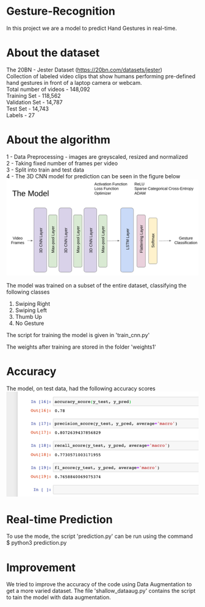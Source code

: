 # Gesture-Recognition

In this project we are a model to predict Hand Gestures in real-time.

# About the dataset
The 20BN - Jester Dataset (https://20bn.com/datasets/jester)   
Collection of labeled video clips that show humans performing pre-defined hand gestures in front of a laptop camera or webcam.  
Total number of videos   - 148,092  
Training Set              -  118,562  
Validation Set           - 14,787  
Test Set                  -   14,743  
Labels                   - 27  

# About the algorithm
1 - Data Preprocessing - images are greyscaled, resized and normalized  
2 - Taking fixed number of frames per video  
3 - Split into train and test data  
4 - The 3D CNN model for prediction can be seen in the figure below  
![alt text](https://github.com/aditi-saxena-1206/Gesture-Recognition/blob/main/model.png?raw=true)

The model was trained on a subset of the entire dataset, classifying the following classes
1) Swiping Right   
2) Swiping Left  
3) Thumb Up  
4) No Gesture  

The script for training the model is given in 'train_cnn.py'

The weights after training are stored in the folder 'weights1'

# Accuracy
The model, on test data, had the following accuracy scores
![alt text](https://github.com/aditi-saxena-1206/Gesture-Recognition/blob/main/train_cnn-accuracy.png?raw=true)

# Real-time Prediction
To use the mode, the script 'prediction.py' can be run using the command  
$ python3 prediction.py


# Improvement
We tried to improve the accuracy of the code using Data Augmentation to get a more varied dataset. The file 'shallow_dataaug.py' contains the script to tain the model with data augmentation.
